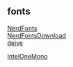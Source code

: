 #

## fonts
[NerdFonts](https://www.nerdfonts.com/#home)  
[NerdFontsDownload](https://www.nerdfonts.com/font-downloads)  
[dejve](https://www.programmingfonts.org/#dejavu)

[IntelOneMono](https://github.com/intel/intel-one-mono/releases)

